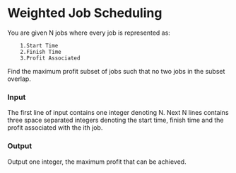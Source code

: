 # Weighted Job Scheduling
You are given N jobs where every job is represented as:
```
    1.Start Time
    2.Finish Time
    3.Profit Associated
```
Find the maximum profit subset of jobs such that no two jobs in the subset overlap.
### Input
The first line of input contains one integer denoting N.
Next N lines contains three space separated integers denoting the start time, finish time and the profit associated with the ith job. 
### Output
Output one integer, the maximum profit that can be achieved.